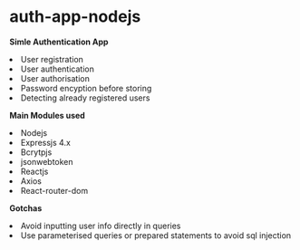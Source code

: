 # auth-app-nodejs

<strong>Simle Authentication App</strong>

<li>User registration
<li>User authentication
<li>User authorisation
<li>Password encyption before storing
<li>Detecting already registered users

<strong>Main Modules used</strong>
<li>Nodejs
<li>Expressjs 4.x
<li>Bcrytpjs
<li>jsonwebtoken
<li>Reactjs
<li>Axios
<li>React-router-dom

<strong>Gotchas</strong>
<li>Avoid inputting user info directly in queries
<li>Use parameterised queries or prepared statements to avoid sql injection 
